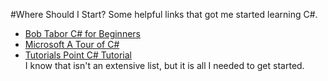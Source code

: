 #Where Should I Start?
Some helpful links that got me started learning C#.
 - [Bob Tabor C# for Beginners](https://mva.microsoft.com/en-us/training-courses/c-fundamentals-for-absolute-beginners-16169?l=BQvowJQIC_306218949)
 - [Microsoft A Tour of C#](https://docs.microsoft.com/en-us/dotnet/articles/csharp/tour-of-csharp/index)
 - [Tutorials Point C# Tutorial](https://www.tutorialspoint.com/csharp/index.htm)
<br> I know that isn't an extensive list, but it is all I needed to get started.
